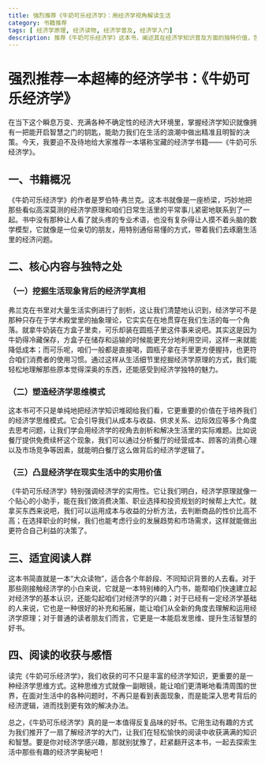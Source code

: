 ```yaml
---
title: 强烈推荐《牛奶可乐经济学》：用经济学视角解读生活
category: 书籍推荐
tags: [ 经济学原理, 经济读物, 经济学普及, 经济学入门]
description: 推荐《牛奶可乐经济学》这本书，阐述其在经济学知识普及方面的独特价值，包括以通俗方式结合生活实例讲解经济学原理、培养经济学思维模式、体现经济学实用性等，适合多种人群阅读。
---
```


# 强烈推荐一本超棒的经济学书：《牛奶可乐经济学》

在当下这个瞬息万变、充满各种不确定性的经济大环境里，掌握经济学知识就像拥有一把能开启智慧之门的钥匙，能助力我们在生活的浪潮中做出精准且明智的决策。今天，我要迫不及待地给大家推荐一本堪称宝藏的经济学书籍——《牛奶可乐经济学》。

## 一、书籍概况
《牛奶可乐经济学》的作者是罗伯特·弗兰克。这本书就像是一座桥梁，巧妙地把那些看似高深莫测的经济学原理和咱们日常生活里的平常事儿紧密地联系到了一起。书中没有那种让人看了就头疼的专业术语，也没有复杂得让人摸不着头脑的数学模型，它就像是一位亲切的朋友，用特别通俗易懂的方式，带着我们去琢磨生活里的经济问题。

## 二、核心内容与独特之处

### （一）挖掘生活现象背后的经济学真相
弗兰克在书里对大量生活实例进行了剖析，这让我们清楚地认识到，经济学可不是那种只存在于学术殿堂里的抽象理论，它实实在在地贯穿在我们生活的每一个角落。就拿牛奶装在方盒子里卖，可乐却装在圆瓶子里这件事来说吧。其实这是因为牛奶得冷藏保存，方盒子在储存和运输的时候能更充分地利用空间，这样一来就能降低成本；而可乐呢，咱们一般都是直接喝，圆瓶子拿在手里更方便握持，也更符合咱们消费者的使用习惯。通过这样从生活细节里挖掘经济学原理的方式，我们能轻松地理解那些原本觉得深奥的东西，还能感受到经济学独特的魅力。

### （二）塑造经济学思维模式
这本书可不只是单纯地把经济学知识堆砌给我们看，它更重要的价值在于培养我们的经济学思维模式。它会引导我们从成本与收益、供求关系、边际效应等多个角度去思考问题，让我们学会用经济学的视角去剖析和解决生活里的实际难题。比如说餐厅提供免费续杯这个现象，我们可以通过分析餐厅的经营成本、顾客的消费心理以及市场竞争等因素，就能明白餐厅这么做背后的经济学逻辑了。

### （三）凸显经济学在现实生活中的实用价值
《牛奶可乐经济学》特别强调经济学的实用性。它让我们明白，经济学原理就像一个贴心的小助手，能在我们做消费决策、职业选择和投资规划的时候帮上大忙。就拿买东西来说吧，我们可以运用成本与收益的分析方法，去判断商品的性价比高不高；在选择职业的时候，我们也能考虑行业的发展趋势和市场需求，这样就能做出更符合自己利益的决策了。

## 三、适宜阅读人群
这本书简直就是一本“大众读物”，适合各个年龄段、不同知识背景的人去看。对于那些刚接触经济学的小白来说，它就是一本特别棒的入门书，能帮咱们快速建立起对经济学的基本认识，还能勾起咱们对经济学的兴趣；对于已经有一定经济学基础的人来说，它也是一种很好的补充和拓展，能让咱们从全新的角度去理解和运用经济学原理；对于普通的读者朋友们而言，它更是一本能启发思维、提升生活智慧的好书。

## 四、阅读的收获与感悟
读完《牛奶可乐经济学》，我们收获的可不只是丰富的经济学知识，更重要的是一种经济学思维方式。这种思维方式就像一副眼镜，能让咱们更清晰地看清周围的世界，在面对生活中的各种问题时，不再只是看到表面现象，而是能深入思考背后的经济逻辑，进而找到更有效的解决办法。

总之，《牛奶可乐经济学》真的是一本值得反复品味的好书。它用生动有趣的方式为我们推开了一扇了解经济学的大门，让我们在轻松愉快的阅读中收获满满的知识和智慧。要是你对经济学感兴趣，那就别犹豫了，赶紧翻开这本书，一起去探索生活中那些有趣的经济学奥秘吧！